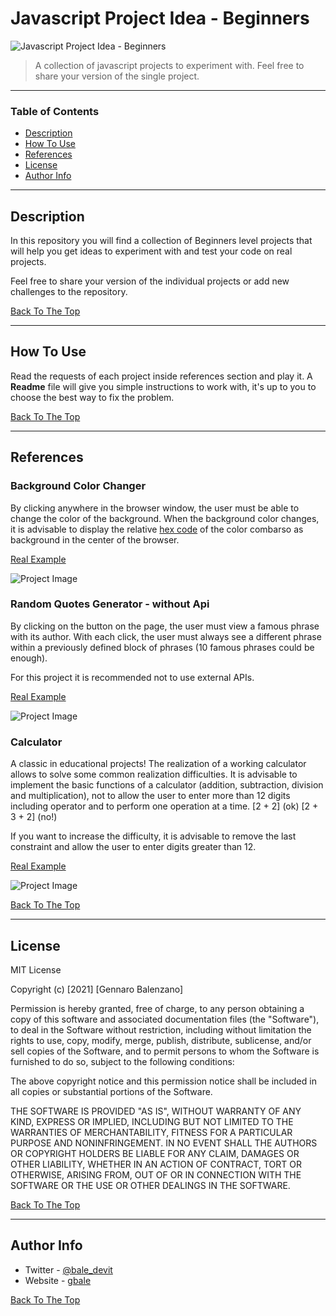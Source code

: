 # Javascript Project Idea - Beginners

![Javascript Project Idea - Beginners](https://media.giphy.com/media/ln7z2eWriiQAllfVcn/giphy.gif)

> A collection of javascript projects to experiment with. Feel free to share your version of the single project.

---

### Table of Contents

- [Description](#description)
- [How To Use](#how-to-use)
- [References](#references)
- [License](#license)
- [Author Info](#author-info)

---

## Description

In this repository you will find a collection of Beginners level projects that will help you get ideas to experiment with and test your code on real projects.

Feel free to share your version of the individual projects or add new challenges to the repository.

[Back To The Top](#read-me-template)

---

## How To Use
Read the requests of each project inside references section and play it. A **Readme** file will give you simple instructions to work with, it's up to you to choose the best way to fix the problem.


[Back To The Top](#read-me-template)

---

## References

 ### Background Color Changer
By clicking anywhere in the browser window, the user must be able to change the color of the background. When the background color changes, it is advisable to display the relative [hex code](https://www.color-hex.com/) of the color combarso as background in the center of the browser.

[Real Example](https://www.gbale.it/project/Background-Color-Changer/index.html)

![Project Image](https://www.gbale.it/project/Background-Color-Changer/background-color-changer.png)

 ### Random Quotes Generator - without Api
By clicking on the button on the page, the user must view a famous phrase with its author. With each click, the user must always see a different phrase within a previously defined block of phrases (10 famous phrases could be enough).

For this project it is recommended not to use external APIs.

[Real Example](https://www.gbale.it/project/Random-Quotes-Generator-withoutApi/index.html)

![Project Image](https://www.gbale.it/project/Random-Quotes-Generator-withoutApi/random-quote-generator.png)

 ### Calculator
A classic in educational projects! The realization of a working calculator allows to solve some common realization difficulties. It is advisable to implement the basic functions of a calculator (addition, subtraction, division and multiplication), not to allow the user to enter more than 12 digits including operator and to perform one operation at a time.
[2 + 2] (ok)
[2 + 3 + 2] (no!)

If you want to increase the difficulty, it is advisable to remove the last constraint and allow the user to enter digits greater than 12.

[Real Example](https://www.gbale.it/project/Random-Quotes-Generator-withoutApi/index.html)

![Project Image](https://www.gbale.it/project/Calculator/calculator.png)

[Back To The Top](#read-me-template)

---

## License

MIT License

Copyright (c) [2021] [Gennaro Balenzano]

Permission is hereby granted, free of charge, to any person obtaining a copy
of this software and associated documentation files (the "Software"), to deal
in the Software without restriction, including without limitation the rights
to use, copy, modify, merge, publish, distribute, sublicense, and/or sell
copies of the Software, and to permit persons to whom the Software is
furnished to do so, subject to the following conditions:

The above copyright notice and this permission notice shall be included in all
copies or substantial portions of the Software.

THE SOFTWARE IS PROVIDED "AS IS", WITHOUT WARRANTY OF ANY KIND, EXPRESS OR
IMPLIED, INCLUDING BUT NOT LIMITED TO THE WARRANTIES OF MERCHANTABILITY,
FITNESS FOR A PARTICULAR PURPOSE AND NONINFRINGEMENT. IN NO EVENT SHALL THE
AUTHORS OR COPYRIGHT HOLDERS BE LIABLE FOR ANY CLAIM, DAMAGES OR OTHER
LIABILITY, WHETHER IN AN ACTION OF CONTRACT, TORT OR OTHERWISE, ARISING FROM,
OUT OF OR IN CONNECTION WITH THE SOFTWARE OR THE USE OR OTHER DEALINGS IN THE
SOFTWARE.

[Back To The Top](#read-me-template)

---

## Author Info

- Twitter - [@bale_devit](https://twitter.com/bale_devit)
- Website - [gbale](https://gbale.it)

[Back To The Top](#read-me-template)
